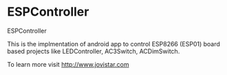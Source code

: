 # ESPController
ESPController

This is the implmentation of android app to control ESP8266 (ESP01) board based projects like LEDController, AC3Switch, ACDimSwitch.

To learn more visit http://www.jovistar.com
